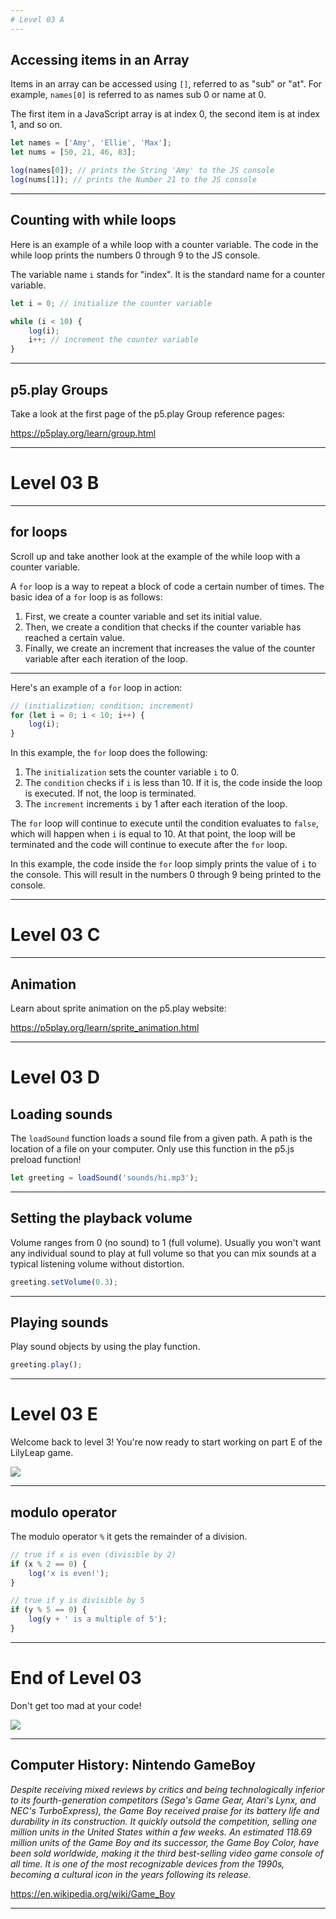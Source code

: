 ```yaml
---
# Level 03 A
---
```


## Accessing items in an Array

Items in an array can be accessed using `[]`, referred to as "sub" or "at". For example, `names[0]` is referred to as names sub 0 or name at 0.

The first item in a JavaScript array is at index 0, the second item is at index 1, and so on.

```js
let names = ['Amy', 'Ellie', 'Max'];
let nums = [50, 21, 46, 83];

log(names[0]); // prints the String 'Amy' to the JS console
log(nums[1]); // prints the Number 21 to the JS console
```

---

## Counting with while loops

Here is an example of a while loop with a counter variable. The code in the while loop prints the numbers 0 through 9 to the JS console.

The variable name `i` stands for "index". It is the standard name for a counter variable.

```js
let i = 0; // initialize the counter variable

while (i < 10) {
	log(i);
	i++; // increment the counter variable
}
```

---

## p5.play Groups

Take a look at the first page of the p5.play Group reference pages:

<https://p5play.org/learn/group.html>

---

# Level 03 B

---

## for loops

Scroll up and take another look at the example of the while loop with a counter variable.

A `for` loop is a way to repeat a block of code a certain number of times. The basic idea of a `for` loop is as follows:

1. First, we create a counter variable and set its initial value.
2. Then, we create a condition that checks if the counter variable has reached a certain value.
3. Finally, we create an increment that increases the value of the counter variable after each iteration of the loop.

---

Here's an example of a `for` loop in action:

```js
// (initialization; condition; increment)
for (let i = 0; i < 10; i++) {
	log(i);
}
```

In this example, the `for` loop does the following:

1. The `initialization` sets the counter variable `i` to 0.
2. The `condition` checks if `i` is less than 10. If it is, the code inside the loop is executed. If not, the loop is terminated.
3. The `increment` increments `i` by 1 after each iteration of the loop.

The `for` loop will continue to execute until the condition evaluates to `false`, which will happen when `i` is equal to 10. At that point, the loop will be terminated and the code will continue to execute after the `for` loop.

In this example, the code inside the `for` loop simply prints the value of `i` to the console. This will result in the numbers 0 through 9 being printed to the console.

---

# Level 03 C

---

## Animation

Learn about sprite animation on the p5.play website:

<https://p5play.org/learn/sprite_animation.html>

---

# Level 03 D

## Loading sounds

The `loadSound` function loads a sound file from a given path. A path is the location of a file on your computer. Only use this function in the p5.js preload function!

```js
let greeting = loadSound('sounds/hi.mp3');
```

---

## Setting the playback volume

Volume ranges from 0 (no sound) to 1 (full volume). Usually you won't want any individual sound to play at full volume so that you can mix sounds at a typical listening volume without distortion.

```js
greeting.setVolume(0.3);
```

---

## Playing sounds

Play sound objects by using the play function.

```js
greeting.play();
```

---

# Level 03 E

Welcome back to level 3! You're now ready to start working on part E of the LilyLeap game.

![](../src/memes/03_0.jpeg)

---

## modulo operator

The modulo operator `%` it gets the remainder of a division.

```js
// true if x is even (divisible by 2)
if (x % 2 == 0) {
	log('x is even!');
}

// true if y is divisible by 5
if (y % 5 == 0) {
	log(y + ' is a multiple of 5');
}
```

---

# End of Level 03

Don't get too mad at your code!

![](../src/memes/03_1.jpeg)

---

## Computer History: Nintendo GameBoy

_Despite receiving mixed reviews by critics and being technologically inferior to its fourth-generation competitors (Sega's Game Gear, Atari's Lynx, and NEC's TurboExpress), the Game Boy received praise for its battery life and durability in its construction. It quickly outsold the competition, selling one million units in the United States within a few weeks. An estimated 118.69 million units of the Game Boy and its successor, the Game Boy Color, have been sold worldwide, making it the third best-selling video game console of all time. It is one of the most recognizable devices from the 1990s, becoming a cultural icon in the years following its release._

https://en.wikipedia.org/wiki/Game_Boy

---
